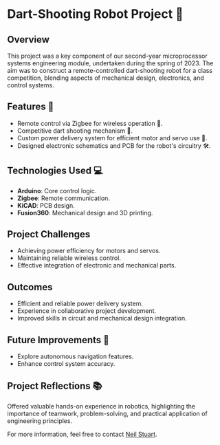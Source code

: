 # Dart-Shooting Robot Project 🤖

## Overview
This project was a key component of our second-year microprocessor systems engineering module, undertaken during the spring of 2023. The aim was to construct a remote-controlled dart-shooting robot for a class competition, blending aspects of mechanical design, electronics, and control systems.

## Features 🚀
- Remote control via Zigbee for wireless operation 📡.
- Competitive dart shooting mechanism 🎯.
- Custom power delivery system for efficient motor and servo use 🔋.
- Designed electronic schematics and PCB for the robot's circuitry 🛠️.

## Technologies Used 💻
- **Arduino**: Core control logic.
- **Zigbee**: Remote communication.
- **KiCAD**: PCB design.
- **Fusion360**: Mechanical design and 3D printing.

## Project Challenges 
- Achieving power efficiency for motors and servos.
- Maintaining reliable wireless control.
- Effective integration of electronic and mechanical parts.

## Outcomes 
- Efficient and reliable power delivery system.
- Experience in collaborative project development.
- Improved skills in circuit and mechanical design integration.

## Future Improvements 🌟
- Explore autonomous navigation features.
- Enhance control system accuracy.

## Project Reflections 📚
Offered valuable hands-on experience in robotics, highlighting the importance of teamwork, problem-solving, and practical application of engineering principles.

For more information, feel free to contact [Neil Stuart](mailto:neil.stuart11@gmail.com).
